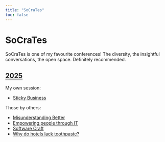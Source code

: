 ```yaml
---
title: "SoCraTes"
toc: false
---
```


# SoCraTes
SoCraTes is one of my favourite conferences! The diversity, the insightful conversations, the open space. Definitely recommended.

## [2025](./2025)
My own session:
- [Sticky Business](./stickyness-redacted.pdf)

Those by others:
- [Misunderstanding Better](./misunderstanding-better)
- [Empowering people through IT](./empowering-people-through-it)
- [Software Craft](./software-craft)
- [Why do hotels lack toothpaste?](./why-do-hotels-lack-toothpaste)